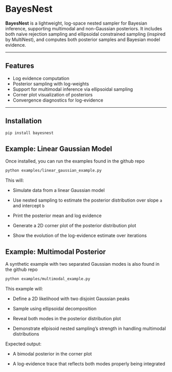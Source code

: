 # BayesNest

**BayesNest** is a lightweight, log-space nested sampler for Bayesian inference, supporting multimodal and non-Gaussian posteriors. It includes both naive rejection sampling and ellipsoidal constrained sampling (inspired by MultiNest), and computes both posterior samples and Bayesian model evidence.

---

## Features

- Log evidence computation
- Posterior sampling with log-weights
- Support for multimodal inference via ellipsoidal sampling
- Corner plot visualization of posteriors
- Convergence diagnostics for log-evidence

---

## Installation

```bash
pip install bayesnest
```
## Example: Linear Gaussian Model
Once installed, you can run the examples found in the github repo

```bash
python examples/linear_gaussian_example.py
```
This will:

- Simulate data from a linear Gaussian model

- Use nested sampling to estimate the posterior distribution over
slope `a` and intercept `b`

- Print the posterior mean and log evidence

- Generate a 2D corner plot of the posterior distribution plot

- Show the evolution of the log-evidence estimate over iterations

## Example: Multimodal Posterior
A synthetic example with two separated Gaussian modes is also found in the github repo

```bash
python examples/multimodal_example.py
```
This example will:

- Define a 2D likelihood with two disjoint Gaussian peaks

- Sample using ellipsoidal decomposition

- Reveal both modes in the posterior distribution plot

- Demonstrate ellpisoid nested sampling’s strength in handling multimodal distributions

Expected output:

- A bimodal posterior in the corner plot

- A log-evidence trace that reflects both modes properly being integrated


